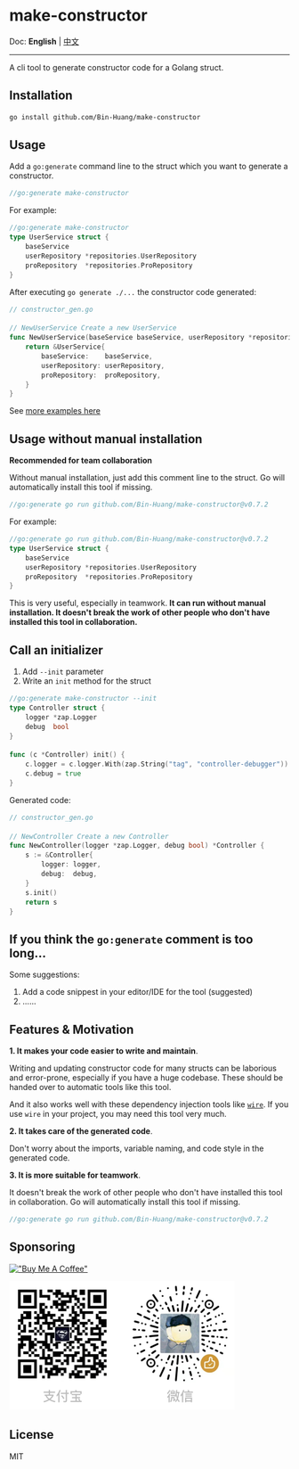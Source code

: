 # make-constructor

Doc: **English** | [中文](README_zh.md)

----------

A cli tool to generate constructor code for a Golang struct.

## Installation

```bash
go install github.com/Bin-Huang/make-constructor
```

## Usage

Add a `go:generate` command line to the struct which you want to generate a constructor.

```go
//go:generate make-constructor
```

For example:

```go
//go:generate make-constructor
type UserService struct {
	baseService
	userRepository *repositories.UserRepository
	proRepository  *repositories.ProRepository
}
```

After executing `go generate ./...` the constructor code generated:

```go
// constructor_gen.go

// NewUserService Create a new UserService
func NewUserService(baseService baseService, userRepository *repositories.UserRepository, proRepository *repositories.ProRepository) *UserService {
	return &UserService{
		baseService:    baseService,
		userRepository: userRepository,
		proRepository:  proRepository,
	}
}
```

See [more examples here](https://github.com/Bin-Huang/make-constructor/tree/master/test)

## Usage without manual installation

**Recommended for team collaboration**

Without manual installation, just add this comment line to the struct. Go will automatically install this tool if missing.

```go
//go:generate go run github.com/Bin-Huang/make-constructor@v0.7.2
```

For example:

```go
//go:generate go run github.com/Bin-Huang/make-constructor@v0.7.2
type UserService struct {
	baseService
	userRepository *repositories.UserRepository
	proRepository  *repositories.ProRepository
}
```

This is very useful, especially in teamwork. **It can run without manual installation. It doesn't break the work of other people who don't have installed this tool in collaboration.**

## Call an initializer

1. Add `--init` parameter
2. Write an `init` method for the struct

```go
//go:generate make-constructor --init
type Controller struct {
	logger *zap.Logger
	debug  bool
}

func (c *Controller) init() {
	c.logger = c.logger.With(zap.String("tag", "controller-debugger"))
	c.debug = true
}
```

Generated code:

```go
// constructor_gen.go

// NewController Create a new Controller
func NewController(logger *zap.Logger, debug bool) *Controller {
	s := &Controller{
		logger: logger,
		debug:  debug,
	}
	s.init()
	return s
}
```

## If you think the `go:generate` comment is too long...

Some suggestions:

1. Add a code snippest in your editor/IDE for the tool (suggested)
2. ......

## Features & Motivation

**1. It makes your code easier to write and maintain**.

Writing and updating constructor code for many structs can be laborious and error-prone, especially if you have a huge codebase. These should be handed over to automatic tools like this tool.

And it also works well with these dependency injection tools like [`wire`](https://github.com/google/wire). If you use `wire` in your project, you may need this tool very much.

**2. It takes care of the generated code**.

Don't worry about the imports, variable naming, and code style in the generated code.

**3. It is more suitable for teamwork**.

It doesn't break the work of other people who don't have installed this tool in collaboration. Go will automatically install this tool if missing.

```go
//go:generate go run github.com/Bin-Huang/make-constructor@v0.7.2
```

## Sponsoring

[!["Buy Me A Coffee"](https://www.buymeacoffee.com/assets/img/custom_images/orange_img.png)](https://buymeacoffee.com/benn)

![](./doc/donate.png)

## License

MIT
